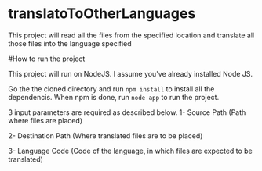 # translatoToOtherLanguages

This project will read all the files from the specified location and translate all those files into the language specified

#How to run the project

This project will run on NodeJS. I assume you've already installed Node JS.

Go the the cloned directory and run `npm install` to install all the dependencis. When npm is done, run `node app` to run the project.

3 input parameters are required as described below.
1- Source Path (Path where files are placed)

2- Destination Path (Where translated files are to be placed)

3- Language Code (Code of the language, in which files are expected to be translated)


